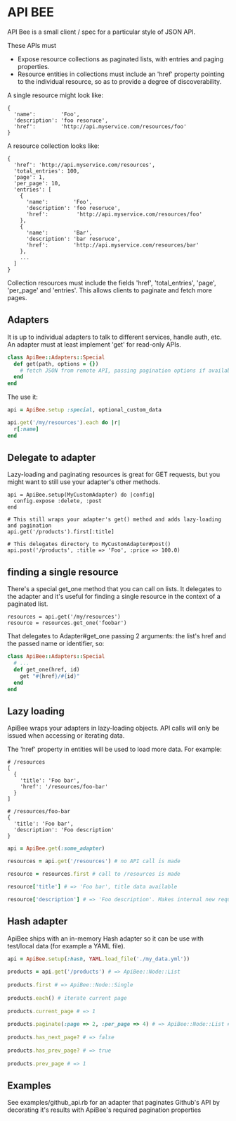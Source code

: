 # API BEE

API Bee is a small client / spec for a particular style of JSON API.

These APIs must

* Expose resource collections as paginated lists, with entries and paging properties.
* Resource entities in collections must include an 'href' property pointing to the individual resource, so as to provide a degree of discoverability.

A single resource might look like:

    {
      'name':        'Foo',
      'description': 'foo resoruce',
      'href':        'http://api.myservice.com/resources/foo'
    }
    
A resource collection looks like:

    {
      'href': 'http://api.myservice.com/resources',
      'total_entries': 100,
      'page': 1,
      'per_page': 10,
      'entries': [
        {
          'name':        'Foo',
          'description': 'foo resoruce',
          'href':         'http://api.myservice.com/resources/foo'
        },
        {
          'name':        'Bar',
          'description': 'bar resoruce',
          'href':        'http://api.myservice.com/resources/bar'
        },
        ...
      ]
    }
    
Collection resources must include the fields 'href', 'total_entries', 'page', 'per_page' and 'entries'. This allows clients to paginate and fetch more pages.

## Adapters

It is up to individual adapters to talk to different services, handle auth, etc. An adapter must at least implement 'get' for read-only APIs.

```ruby
class ApiBee::Adapters::Special
  def get(path, options = {})
    # fetch JSON from remote API, passing pagination options if available
  end
end
```

The use it:

```ruby
api = ApiBee.setup :special, optional_custom_data

api.get('/my/resources').each do |r|
  r[:name]
end
```

## Delegate to adapter

Lazy-loading and paginating resources is great for GET requests, but you might want to still use your adapter's other methods.

    api = ApiBee.setup(MyCustomAdapter) do |config|
      config.expose :delete, :post
    end
    
    # This still wraps your adapter's get() method and adds lazy-loading and pagination
    api.get('/products').first[:title]
    
    # This delegates directory to MyCustomAdapter#post()
    api.post('/products', :title => 'Foo', :price => 100.0)

## finding a single resource

There's a special get_one method that you can call on lists. It delegates to the adapter and it's useful for finding a single resource in the context of a paginated list.

    resources = api.get('/my/resources')
    resource = resources.get_one('foobar')
    
That delegates to Adapter#get_one passing 2 arguments: the list's href and the passed name or identifier, so:

```ruby
class ApiBee::Adapters::Special
  # ...
  def get_one(href, id)
    get "#{href}/#{id}"
  end
end
```

## Lazy loading

ApiBee wraps your adapters in lazy-loading objects. API calls will only be issued when accessing or iterating data.

The 'href' property in entities will be used to load more data. For example:

    # /resources
    [
      {
        'title': 'Foo bar',
        'href': '/resources/foo-bar'
      }
    ]
    
    # /resources/foo-bar
    {
      'title': 'Foo bar',
      'description': 'Foo description'
    }
    
```ruby
api = ApiBee.get(:some_adapter)

resources = api.get('/resources') # no API call is made

resource = resources.first # call to /resources is made

resource['title'] # => 'Foo bar', title data available

resource['description'] # => 'Foo description'. Makes internal new request to /resources/foo-bar
```
    
    
## Hash adapter

ApiBee ships with an in-memory Hash adapter so it can be use with test/local data (for example a YAML file).

```ruby
api = ApiBee.setup(:hash, YAML.load_file('./my_data.yml'))
    
products = api.get('/products') # => ApiBee::Node::List
    
products.first # => ApiBee::Node::Single
    
products.each() # iterate current page
    
products.current_page # => 1
    
products.paginate(:page => 2, :per_page => 4) # => ApiBee::Node::List # Next page
    
products.has_next_page? # => false
    
products.has_prev_page? # => true
    
products.prev_page # => 1
``` 

## Examples

See examples/github_api.rb for an adapter that paginates Github's API by decorating it's results with ApiBee's required pagination properties
